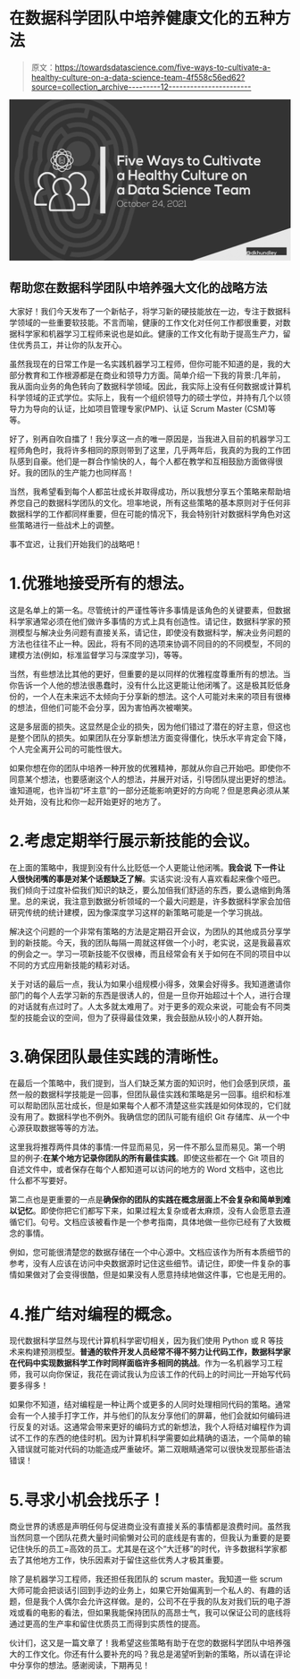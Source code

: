 # 在数据科学团队中培养健康文化的五种方法

> 原文：<https://towardsdatascience.com/five-ways-to-cultivate-a-healthy-culture-on-a-data-science-team-4f558c56ed62?source=collection_archive---------12----------------------->

![](img/fc6c394203455b56e240cbc16bc0d8ce.png)

## 帮助您在数据科学团队中培养强大文化的战略方法

大家好！我们今天发布了一个新帖子，将学习新的硬技能放在一边，专注于数据科学领域的一些重要软技能。不言而喻，健康的工作文化对任何工作都很重要，对数据科学家和机器学习工程师来说也是如此。健康的工作文化有助于提高生产力，留住优秀员工，并让你的队友开心。

虽然我现在的日常工作是一名实践机器学习工程师，但你可能不知道的是，我的大部分教育和工作根源都是在商业和领导力方面。简单介绍一下我的背景:几年前，我从面向业务的角色转向了数据科学领域。因此，我实际上没有任何数据或计算机科学领域的正式学位。实际上，我有一个组织领导力的硕士学位，并持有几个以领导力为导向的认证，比如项目管理专家(PMP)、认证 Scrum Master (CSM)等等。

好了，别再自吹自擂了！我分享这一点的唯一原因是，当我进入目前的机器学习工程师角色时，我将许多相同的原则带到了这里，几乎两年后，我真的为我的工作团队感到自豪。他们是一群合作愉快的人，每个人都在教学和互相鼓励方面做得很好。我的团队的生产能力也同样高！

当然，我希望看到每个人都茁壮成长并取得成功，所以我想分享五个策略来帮助培养您自己的数据科学团队的文化。坦率地说，所有这些策略的基本原则对于任何非数据科学的工作都同样重要，但在可能的情况下，我会特别针对数据科学角色对这些策略进行一些战术上的调整。

事不宜迟，让我们开始我们的战略吧！

# 1.优雅地接受所有的想法。

这是名单上的第一名。尽管统计的严谨性等许多事情是该角色的关键要素，但数据科学家通常必须在他们做许多事情的方式上具有创造性。请记住，数据科学家的预测模型与解决业务问题有直接关系，请记住，即使没有数据科学，解决业务问题的方法也往往不止一种。因此，将有不同的选项来协调不同目的的不同模型，不同的建模方法(例如，标准监督学习与深度学习)，等等。

当然，有些想法比其他的更好，但重要的是以同样的优雅程度尊重所有的想法。当你告诉一个人他的想法很愚蠢时，没有什么比这更能让他闭嘴了。这是极其贬低身份的，一个人在未来远不太倾向于分享新的想法。这个人可能对未来的项目有很棒的想法，但他们可能不会分享，因为害怕再次被嘲笑。

这是多层面的损失。这显然是企业的损失，因为他们错过了潜在的好主意，但这也是整个团队的损失。如果团队在分享新想法方面变得僵化，快乐水平肯定会下降，个人完全离开公司的可能性很大。

如果你想在你的团队中培养一种开放的优雅精神，那就从你自己开始吧。即使你不同意某个想法，也要感谢这个人的想法，并展开对话，引导团队提出更好的想法。谁知道呢，也许当初“坏主意”的一部分还能影响更好的方向呢？但是恩典必须从某处开始，没有比和你一起开始更好的地方了。

# 2.考虑定期举行展示新技能的会议。

在上面的策略中，我提到没有什么比贬低一个人更能让他闭嘴。**我会说** **下一件让人很快闭嘴的事是对某个话题缺乏了解**。实话实说:没有人喜欢看起来像个哑巴。我们倾向于过度补偿我们知识的缺乏，要么加倍我们舒适的东西，要么退缩到角落里。总的来说，我注意到数据分析领域的一个最大问题是，许多数据科学家会加倍研究传统的统计建模，因为像深度学习这样的新策略可能是一个学习挑战。

解决这个问题的一个非常有策略的方法是定期召开会议，为团队的其他成员分享学到的新技能。今天，我的团队每隔一周就这样做一个小时，老实说，这是我最喜欢的例会之一。学习一项新技能不仅很棒，而且经常会有关于如何在不同的项目中以不同的方式应用新技能的精彩对话。

关于对话的最后一点，我认为如果小组规模小得多，效果会好得多。我知道邀请你部门的每个人去学习新的东西是很诱人的，但是一旦你开始超过十个人，进行合理的对话就有点过时了。人太多就太难用了。对于更多的观众来说，可能会有不同类型的技能会议的空间，但为了获得最佳效果，我会鼓励从较小的人群开始。

# 3.确保团队最佳实践的清晰性。

在最后一个策略中，我们提到，当人们缺乏某方面的知识时，他们会感到厌烦，虽然一般的数据科学技能是一回事，但团队最佳实践和策略是另一回事。组织和标准可以帮助团队茁壮成长，但是如果每个人都不清楚这些实践是如何体现的，它们就没有用了。数据科学也不例外。我确信您的团队可能有组织 Git 存储库、从一个中心源获取数据等等的方法。

这里我将推荐两件具体的事情:一件显而易见，另一件不那么显而易见。第一个明显的例子:**在某个地方记录你团队的所有最佳实践**。即使这些都在一个 Git 项目的自述文件中，或者保存在每个人都知道可以访问的地方的 Word 文档中，这也比什么都不写要好。

第二点也是更重要的一点是**确保你的团队的实践在概念层面上不会复杂和简单到难以记忆**。即使你把它们都写下来，如果过程太复杂或者太麻烦，没有人会愿意去遵循它们。句号。文档应该被看作是一个参考指南，具体地做一些你已经有了大致概念的事情。

例如，您可能很清楚您的数据存储在一个中心源中。文档应该作为所有本质细节的参考，没有人应该在访问中央数据源时记住这些细节。请记住，即使一件复杂的事情如果做对了会变得很酷，但是如果没有人愿意持续地做这件事，它也是无用的。

# 4.推广结对编程的概念。

现代数据科学显然与现代计算机科学密切相关，因为我们使用 Python 或 R 等技术来构建预测模型。**普通的软件开发人员经常不得不努力让代码工作，数据科学家在代码中实现数据科学工作时同样面临许多相同的挑战**。作为一名机器学习工程师，我可以向你保证，我花在调试我认为应该工作的代码上的时间比一开始写代码要多得多！

如果你不知道，结对编程是一种让两个或更多的人同时处理相同代码的策略。通常会有一个人接手打字工作，并与他们的队友分享他们的屏幕，他们会就如何编码进行反复的对话。这通常会带来更好的编码方式的新想法，我个人将结对编程作为调试不工作的东西的绝佳时机。因为计算机科学需要如此精确的语法，一个简单的输入错误就可能对代码的功能造成严重破坏。第二双眼睛通常可以很快发现那些语法错误！

# 5.寻求小机会找乐子！

商业世界的诱惑是声明任何与促进商业没有直接关系的事情都是浪费时间。虽然我当然同意一个团队花费大量时间偷懒对公司的底线是有害的，但我认为重要的是要记住快乐的员工=高效的员工。尤其是在这个“大迁移”的时代，许多数据科学家都去了其他地方工作，快乐因素对于留住这些优秀人才极其重要。

除了是机器学习工程师，我还担任我团队的 scrum master。我知道一些 scrum 大师可能会把谈话引回到手边的业务上，如果它开始偏离到一个私人的、有趣的话题，但是我个人偶尔会允许这样做。是的，公司不在乎我的队友对我们玩的电子游戏或看的电影的看法，但如果我能保持团队的高昂士气，我可以保证公司的底线将通过更高的生产率和留住优质员工而得到实质性的提高。

伙计们，这又是一篇文章了！我希望这些策略有助于在您的数据科学团队中培养强大的工作文化。你还有什么要补充的吗？我总是渴望听到新的策略，所以请在评论中分享你的想法。感谢阅读，下期再见！
